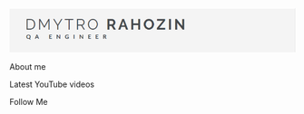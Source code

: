 ![HEADER](https://github.com/R-nDmytro/R-nDmytro/blob/main/assets/logo.png)

About me

Latest YouTube videos

Follow Me